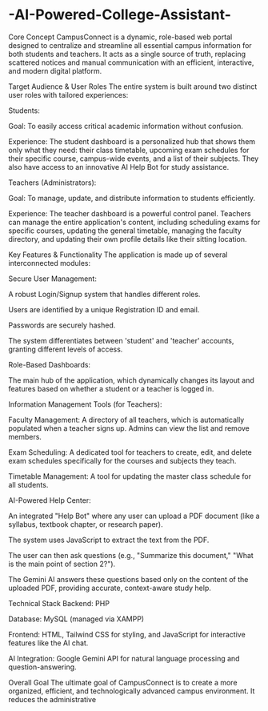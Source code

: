# -AI-Powered-College-Assistant-

Core Concept
CampusConnect is a dynamic, role-based web portal designed to centralize and streamline all essential campus information for both students and teachers. It acts as a single source of truth, replacing scattered notices and manual communication with an efficient, interactive, and modern digital platform.

Target Audience & User Roles
The entire system is built around two distinct user roles with tailored experiences:

Students:

Goal: To easily access critical academic information without confusion.

Experience: The student dashboard is a personalized hub that shows them only what they need: their class timetable, upcoming exam schedules for their specific course, campus-wide events, and a list of their subjects. They also have access to an innovative AI Help Bot for study assistance.

Teachers (Administrators):

Goal: To manage, update, and distribute information to students efficiently.

Experience: The teacher dashboard is a powerful control panel. Teachers can manage the entire application's content, including scheduling exams for specific courses, updating the general timetable, managing the faculty directory, and updating their own profile details like their sitting location.

Key Features & Functionality
The application is made up of several interconnected modules:

Secure User Management:

A robust Login/Signup system that handles different roles.

Users are identified by a unique Registration ID and email.

Passwords are securely hashed.

The system differentiates between 'student' and 'teacher' accounts, granting different levels of access.

Role-Based Dashboards:

The main hub of the application, which dynamically changes its layout and features based on whether a student or a teacher is logged in.

Information Management Tools (for Teachers):

Faculty Management: A directory of all teachers, which is automatically populated when a teacher signs up. Admins can view the list and remove members.

Exam Scheduling: A dedicated tool for teachers to create, edit, and delete exam schedules specifically for the courses and subjects they teach.

Timetable Management: A tool for updating the master class schedule for all students.

AI-Powered Help Center:

An integrated "Help Bot" where any user can upload a PDF document (like a syllabus, textbook chapter, or research paper).

The system uses JavaScript to extract the text from the PDF.

The user can then ask questions (e.g., "Summarize this document," "What is the main point of section 2?").

The Gemini AI answers these questions based only on the content of the uploaded PDF, providing accurate, context-aware study help.

Technical Stack
Backend: PHP

Database: MySQL (managed via XAMPP)

Frontend: HTML, Tailwind CSS for styling, and JavaScript for interactive features like the AI chat.

AI Integration: Google Gemini API for natural language processing and question-answering.

Overall Goal
The ultimate goal of CampusConnect is to create a more organized, efficient, and technologically advanced campus environment. It reduces the administrative
